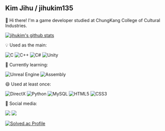 ## Kim Jihu / jihukim135


👋 Hi there! I'm a game developer studied at ChungKang College of Cultural Industries.


[![jihukim's github stats](https://github-readme-stats.vercel.app/api?username=jihukim135&count_private=true&show_icons=true&hide_border=true)](https://github.com/anuraghazra/github-readme-stats)


💡 Used as the main:


![C](https://img.shields.io/badge/C-A8B9CC?style=for-the-badge&logo=C&logoColor=black) ![C++](https://img.shields.io/badge/C++-00599C?style=for-the-badge&logo=cplusplus&logoColor=) ![C#](https://img.shields.io/badge/C_Sharp-239120?style=for-the-badge&logo=CSharp&logoColor=white) ![Unity](https://img.shields.io/badge/Unity-FFFFFF?style=for-the-badge&logo=Unity&logoColor=black)


🌱 Currently learning:

![Unreal Engine](https://img.shields.io/badge/Unreal_Engine-0E1128?style=for-the-badge&logo=UnrealEngine&logoColor=white) 
![Assembly](https://img.shields.io/badge/Assembly-0071C5?style=for-the-badge&logo=&logoColor=)


😄 Used at least once:


![DirectX](https://img.shields.io/badge/DirectX-7fba01?style=for-the-badge&logo=&logoColor=) ![Python](https://img.shields.io/badge/Python-3776AB?style=for-the-badge&logo=Python&logoColor=white) ![MySQL](https://img.shields.io/badge/MySQL-4479A1F?style=for-the-badge&logo=MySQL&logoColor=black) ![HTML5](https://img.shields.io/badge/HTML-E34F26?style=for-the-badge&logo=HTML5&logoColor=white) ![CSS3](https://img.shields.io/badge/CSS-1572B6?style=for-the-badge&logo=CSS3&logoColor=white) 


💬 Social media:


 <a href="https://twitter.com/CK21_JH" target="_blank"><img src="https://img.shields.io/badge/Twitter-1DA1F2?style=flat-square&logo=Twitter&logoColor=white"/></a>
  <a href="https://jihukim135.github.io/" target="_blank"><img src="https://img.shields.io/badge/Blog-00A98f?style=flat-square&logoColor=white"/></a>


[![Solved.ac Profile](http://mazassumnida.wtf/api/v2/generate_badge?boj=hoo)](https://solved.ac/hoo/)
